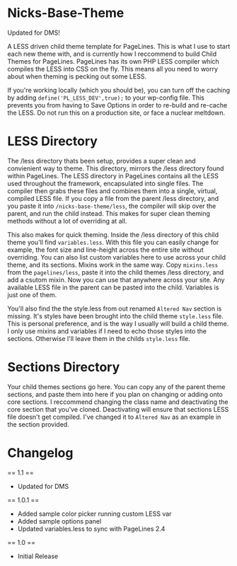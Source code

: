 Nicks-Base-Theme
===========

Updated for DMS!

A LESS driven child theme template for PageLines. This is what I use to start each new theme with, and is currently how I reccommend to build Child Themes for PageLines. PageLines has its own PHP LESS compiler which compiles the LESS into CSS on the fly. This means all you need to worry about when theming is pecking out some LESS.

If you're working locally (which you should be), you can turn off the caching by adding `define('PL_LESS_DEV',true);` to your wp-config file. This prevents you from having to Save Options in order to re-build and re-cache the LESS. Do not run this on a production site, or face a nuclear meltdown.

LESS Directory
======

The /less directory thats been setup, provides a super clean and convienient way to theme. This directory, mirrors the /less directory found within PageLines. The LESS directory in PageLines contains all the LESS used throughout the framework, encapsulated into single files. The compiler then grabs these files and combines them into a single, virtual, compiled LESS file. If you copy a file from the parent /less directory, and you paste it into `/nicks-base-theme/less`, the compiler will skip over the parent, and run the child instead. This makes for super clean theming methods without a lot of overriding at all.

This also makes for quick theming. Inside the /less directory of this child theme you'll find `variables.less`. With this file you can easily change for example, the font size and line-height across the entire site without overriding. You can also list custom variables here to use across your child theme, and its sections. Mixins work in the same way. Copy `mixins.less` from the `pagelines/less`, paste it into the child themes /less directory, and add a csutom mixin. Now you can use that anywhere across your site. Any available LESS file in the parent can be pasted into the child. Variables is just one of them.

You'll also find the the style.less from out renamed `Altered Nav` section is missing. It's styles have been brought into the child theme `style.less` file. This is personal preference, and is the way I usually will build a child theme. I only use mixins and variables if I need to echo those styles into the sections. Otherwise I'll leave them in the childs `style.less` file.

Sections Directory
======

Your child themes sections go here. You can copy any of the parent theme sections, and paste them into here if you plan on changing or adding onto core sections. I reccommend changing the class name and deactivating the core section that you've cloned. Deactivating will ensure that sections LESS file doesn't get compiled. I've changed it  to `Altered Nav` as an example in the section provided.

Changelog
======

== 1.1 ==
* Updated for DMS

== 1.0.1 == 
* Added sample color picker running custom LESS var
* Added sample options panel
* Updated variables.less to sync with PageLines 2.4

== 1.0 == 
* Initial Release


